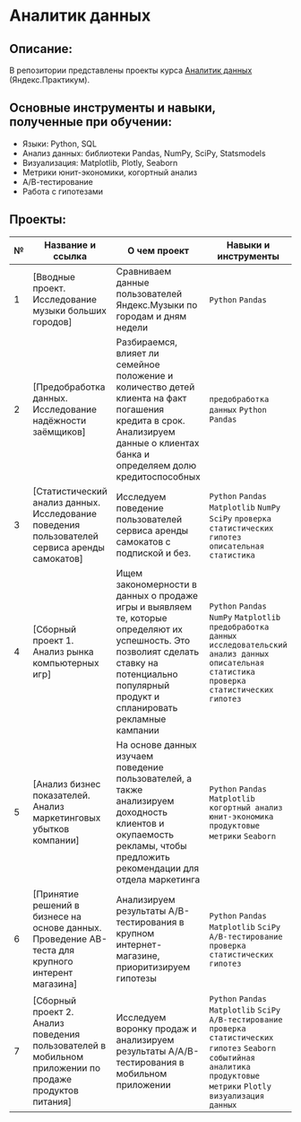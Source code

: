 # Аналитик данных

## Описание:
В репозитории представлены проекты курса [Аналитик данных]([https://praktikum.yandex.ru/data-analyst/](https://practicum.yandex.ru/data-analyst/?from=catalog)) (Яндекс.Практикум).

## Основные инструменты и навыки, полученные при обучении:
- Языки: Python, SQL
- Анализ данных: библиотеки Pandas, NumPy, SciPy, Statsmodels
- Визуализация: Matplotlib, Plotly, Seaborn
- Метрики юнит-экономики, когортный анализ
- А/В-тестирование
- Работа с гипотезами


## Проекты:
| №| Название и ссылка | О чем проект                                                     | Навыки и инструменты           |  
|-----------|-------------------|------------------------------------------------------------------|-----------------------------------|
|1              |[Вводные проект. Исследование музыки больших городов]|Сравниваем данные пользователей Яндекс.Музыки по городам и дням недели|`Python` `Pandas`|
|2              |[Предобработка данных. Исследование надёжности заёмщиков]|Разбираемся, влияет ли семейное положение и количество детей клиента на факт погашения кредита в срок. Анализируем данные о клиентах банка и определяем долю кредитоспособных|`предобработка данных` `Python` `Pandas`|
|3              |[Статистический анализ данных. Исследование поведения пользователей сервиса аренды самокатов]|Исследуем поведение пользователей сервиса аренды самокатов с подпиской и без.| `Python` `Pandas` `Matplotlib` `NumPy` `SciPy` `проверка статистических гипотез` `описательная статистика`|
|4              |[Сборный проект 1. Анализ рынка компьютерных игр]|Ищем закономерности в данных о продаже игры и выявляем те, которые определяют их успешность. Это позволият сделать ставку на потенциально популярный продукт и спланировать рекламные кампании|`Python` `Pandas` `NumPy` `Matplotlib` `предобработка данных` `исследовательский анализ данных` `описательная статистика` `проверка статистических гипотез`|
|5              |[Анализ бизнес показателей. Анализ маркетинговых убытков компании]|На основе данных изучаем поведение пользователей, а также анализируем доходность клиентов и окупаемость рекламы, чтобы предложить рекомендации для отдела маркетинга|`Python` `Pandas` `Matplotlib` `когортный анализ` `юнит-экономика` `продуктовые метрики` `Seaborn`|
|6              |[Принятие решений в бизнесе на основе данных. Проведение AB-теста для крупного интерент магазина]|Анализируем результаты A/B-тестирования в крупном интернет-магазине, приоритизируем гипотезы|`Python` `Pandas` `Matplotlib` `SciPy` `A/B-тестирование` `проверка статистических гипотез`|
|7             |[Сборный проект 2. Анализ поведения пользователей в мобильном приложении по продаже продуктов питания]|Исследуем воронку продаж и анализируем результаты A/A/B-тестирования в мобильном приложении|`Python` `Pandas` `Matplotlib` `SciPy` `A/B-тестирование` `проверка статистических гипотез` `Seaborn` `событийная аналитика` `продуктовые метрики` `Plotly` `визуализация данных`|
